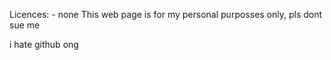 Licences: - none
This web page is for my personal purposses only, pls dont sue me

i hate github ong
